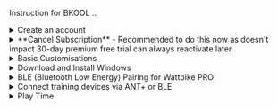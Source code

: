 Instruction for BKOOL
..
<details><summary>Create an account</summary>
..
 
1. Open [BKOOL registration webpage](https://www.bkool.com/en/register)
1. Fill in login details
  * Tick - I'm not a robot
  * Tick - Agree to the terms of use
  * Click - Register
1. Fill in billing information
  * Click - Continue
1. Fill in payment information, click:
  * Tick - Agree to the terms of Payment
  * Click - Start free Trial
..

</details>


<details><summary>**Cancel Subscription** - Recommended to do this now as doesn't impact 30-day premium free trial can always reactivate later</summary>
..
 
1. Login [BKOOL webpage](https://www.bkool.com/en/login) using email address and password when creating account.
1. Once the BKOOL dashboard is displayed
  * Click - your registered first name at the top right
  * Click - subscription from the dropdown box that appears
1. From the My subscription webpage
  * Click - Cancel your subscription at the bottom of the screen.
1. From the cancelation webpage
  * Tick - an option
  * Click - Cancel my subscription
..
</details>

<details><summary>Basic Customisations</summary>
..
 
1. Login [BKOOL webpage](https://www.bkool.com/en/login) using email address and password when creating account.
1. Once the BKOOL dashboard is displayed
  * Click - your registered first name at the top right
  * Click - my profile from the dropdown box that appears
1. From the My profile webpage locate the box to the right label links the as required 
  * Switch - connect with Strava (Will need to supply strava login details and authorise)
  * Switch - Garmin (Will need to supply garmin connect login details and authorise)
  * Switch - Training Peaks (Will need to supply TP login details and authorise)
1. From the My profile webpage locate the tab bar accross the top 
  * Click - workout zone, review and set manually if required
..

</details>

<details><summary>Download and Install Windows</summary>
..
 
1. Click [https://www.bkool.com/en/download/windows](https://www.bkool.com/en/download/windows) 
to download **setup.exe** to your computer.
1. Double Click the downloaded **setup.exe** to run the installer.
  * Select - language
  * Click - Ok
  * Read / Select - I accept the the agreement
  * Click - Next
  * Click - Install
  * Enjoy a cuppa whilst installer completes
  * Click - Next
  * Click - Finish
..

</details>

<details><summary>BLE (Bluetooth Low Energy) Pairing for Wattbike PRO</summary>
..
 
For your Wattbike Pro to work, it’ll need a Model B monitor that was sold after 2013. This monitor is what transmits data from your bike in either BLE or ANT+. If you’re not sure what model you have, check the back of your monitor. Prior to connecting, complete the steps below:

  * If you're looking to upgrade to a Model B, contact [Wattbike](https://wattbike.com/gb/contact).

  * Update the firmware on the Model B computer to the latest available version.

    * For Mac and Windows 7 or 8 users, you can download Wattbike's [automatic updater app](https://wattbike.com/us/downloads). For Windows 10 users, check out this tutorial [video](https://support.wattbike.com/hc/en-us/articles/115003126885-Model-B-Performance-Monitor-Firmware-Update-Windows-Manual-Method) to manually update your firmware.

  * On your Wattbike monitor, set your ANT+ channel to the combined channel called Bike Speed and Cadence and Power (SPC & PWR).
    * 	Check out Wattbike's video [tutorial](https://www.youtube.com/watch?v=jOPYkeHTOzo) if you need instructions on how to set up your Model B computer.

  * To prevent your cadence from cutting in and out, turn off the Wattbike speed/cadence ANT + stream.
    * The Wattbike will still transmit cadence as long as the power stream is turned on.

To pair your Wattbike Pro over BLE, turn on your Wattbike and follow these steps:
..

1. On your Wattbike, turn BLE on.
  * Go to *Settings*.
  * Go to *Remote*.
  * Select *Enable Bluetooth Programming Mode*.
2. On your mobile device, open the Wattbike Hub app.
3. Pair your Wattbike with your mobile device.
4. In the Wattbike Hub app, select Active.
5. Close the Wattbike Hub app.
6. On the Wattbike, select Just Ride.
7. Once in Bkool/Zwift/Sufferfest/etcera the Wattbike should appear under the Power and Cadence categories.
..

</details>

<details><summary>Connect training devices via ANT+ or BLE</summary>
..
 
1. Wake up you your Training device and turn on its ANT+ or BLE transmission.
1. Start the **BKOOL cycling** software and login using email address and password previously created.
  * Click - on the transmission symbol *highlighted with pink circle in image below*
  * Review - detail of connected power meter  *highlighted with oraneg circle in image below*
    * Click - Change if need to correct
    * Click - Finish if all is good
.. 
 
![Trainer Connection Screen](trainer.png)

..
</details>


<details><summary>Play Time</summary>
..

1. Highlighted in green in the image below
  * Click - on the search symbol - *left of screen*
  * Click - on the Velodrome - *top of screen*
  * Click - on either of the velodromes - *centre of screen*
1. Change the number of laps as required 
  * Click on Play button
1. Once in the session you have 10 minutes to initate the start - 
**It is recommended you do not start pedalling until other players join the warmup and confirm ready**
1. To intiate RACE Start Pedalling 
  * The countdown time will now read *to start 10 second down to RACE stop pedaling*
.. 
 
![Play a Game Screen](player.png)

..

Also Highlighted in pink in the image above are live sessions you can join.
  * Click - on session with a summary that matches your requriements
  * Click - on Cyclists at the top of the screen to checkout the participants
  * Click - on Play to join session or left arrow to return to previous screen and find another game
 
..
</details>
